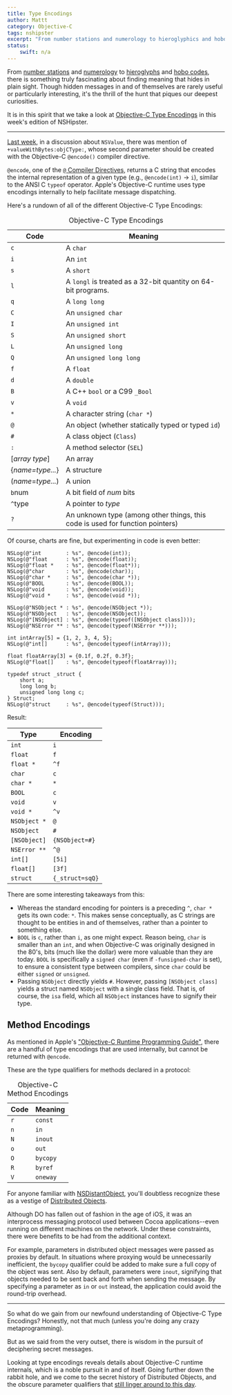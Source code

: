```yaml
---
title: Type Encodings
author: Mattt
category: Objective-C
tags: nshipster
excerpt: "From number stations and numerology to hieroglyphics and hobo codes, there is something truly fascinating about finding meaning that hides in plain sight. Though hidden messages in and of themselves are rarely useful or particularly interesting, it's the thrill of the hunt that piques our deepest curiosities."
status:
    swift: n/a
---
```


From [number stations](https://en.wikipedia.org/wiki/Numbers_station) and [numerology](https://en.wikipedia.org/wiki/Numerology) to [hieroglyphs](https://en.wikipedia.org/wiki/Egyptian_hieroglyphs) and [hobo codes](https://en.wikipedia.org/wiki/Hobo#Hobo_.28sign.29_code), there is something truly fascinating about finding meaning that hides in plain sight. Though hidden messages in and of themselves are rarely useful or particularly interesting, it's the thrill of the hunt that piques our deepest curiosities.

It is in this spirit that we take a look at [Objective-C Type Encodings](https://developer.apple.com/library/mac/#documentation/Cocoa/Conceptual/ObjCRuntimeGuide/Articles/ocrtTypeEncodings.html) in this week's edition of NSHipster.

---

[Last week](https://nshipster.com/nsvalue/), in a discussion about `NSValue`, there was mention of `+valueWithBytes:objCType:`, whose second parameter should be created with the Objective-C `@encode()` compiler directive.

`@encode`, one of the [`@` Compiler Directives](https://nshipster.com/at-compiler-directives/), returns a C string that encodes the internal representation of a given type (e.g., `@encode(int)` → `i`), similar to the ANSI C `typeof` operator. Apple's Objective-C runtime uses type encodings internally to help facilitate message dispatching.

Here's a rundown of all of the different Objective-C Type Encodings:

<table id="type-encodings">
  <caption>Objective-C Type Encodings</caption>
  <thead>
    <tr>
      <th>Code</th>
      <th>Meaning</th>
    </tr>
  </thead>
  <tbody>
    <tr>
      <td><code>c</code></td>
      <td>A <code>char</code></td>
    </tr>
    <tr>
      <td><code>i</code></td>
      <td>An <code>int</code></td></tr>
    <tr>
      <td><code>s</code></td>
      <td>A <code>short</code></td></tr>
    <tr>
      <td><code>l</code></td>
      <td>A <code>long</code><code>l</code> is treated as a 32-bit quantity on 64-bit programs.</td></tr>
    <tr>
      <td><code>q</code></td>
      <td>A <code>long long</code></td></tr>
    <tr>
      <td><code>C</code></td>
      <td>An <code>unsigned char</code></td></tr>
    <tr>
      <td><code>I</code></td>
      <td>An <code>unsigned int</code></td></tr>
    <tr>
      <td><code>S</code></td>
      <td>An <code>unsigned short</code></td></tr>
    <tr>
      <td><code>L</code></td>
      <td>An <code>unsigned long</code></td></tr>
    <tr>
      <td><code>Q</code></td>
      <td>An <code>unsigned long long</code></td></tr>
    <tr>
      <td><code>f</code></td>
      <td>A <code>float</code></td></tr>
    <tr>
      <td><code>d</code></td>
      <td>A <code>double</code></td></tr>
    <tr>
      <td><code>B</code></td>
      <td>A C++ <code>bool</code> or a C99 <code>_Bool</code></td></tr>
    <tr>
      <td><code>v</code></td>
      <td>A <code>void</code></td></tr>
    <tr>
      <td><code>*</code></td>
      <td>A character string (<code>char *</code>)</td></tr>
    <tr>
      <td><code>@</code></td>
      <td>An object (whether statically typed or typed <code>id</code>)</td></tr>
    <tr>
      <td><code>#</code></td>
      <td>A class object (<code>Class</code>)</td></tr>
    <tr>
      <td><code>:</code></td>
      <td>A method selector (<code>SEL</code>)</td></tr>
    <tr>
      <td>[<em>array type</em>] </td>
      <td>An array</td></tr>
    <tr>
      <td>{<em>name=type...</em>}</td>
      <td>A structure</td></tr>
    <tr>
      <td>(<em>name</em>=<em>type...</em>)</td>
      <td>A union</td></tr>
    <tr>
      <td><code>b</code>num</td>
      <td>A bit field of <em>num</em> bits</td></tr>
    <tr>
      <td><code>^</code>type</td>
      <td>A pointer to <em>type</em></td></tr>
    <tr>
      <td><code>?</code></td>
      <td>An unknown type (among other things, this code is used for function pointers)</td>
    </tr>
  </tbody>
</table>

Of course, charts are fine, but experimenting in code is even better:

```objc
NSLog(@"int        : %s", @encode(int));
NSLog(@"float      : %s", @encode(float));
NSLog(@"float *    : %s", @encode(float*));
NSLog(@"char       : %s", @encode(char));
NSLog(@"char *     : %s", @encode(char *));
NSLog(@"BOOL       : %s", @encode(BOOL));
NSLog(@"void       : %s", @encode(void));
NSLog(@"void *     : %s", @encode(void *));

NSLog(@"NSObject * : %s", @encode(NSObject *));
NSLog(@"NSObject   : %s", @encode(NSObject));
NSLog(@"[NSObject] : %s", @encode(typeof([NSObject class])));
NSLog(@"NSError ** : %s", @encode(typeof(NSError **)));

int intArray[5] = {1, 2, 3, 4, 5};
NSLog(@"int[]      : %s", @encode(typeof(intArray)));

float floatArray[3] = {0.1f, 0.2f, 0.3f};
NSLog(@"float[]    : %s", @encode(typeof(floatArray)));

typedef struct _struct {
    short a;
    long long b;
    unsigned long long c;
} Struct;
NSLog(@"struct     : %s", @encode(typeof(Struct)));
```

Result:

|  Type        | Encoding           |
|--------------|--------------------|
| `int`        | `i`                |
| `float`      | `f`                |
| `float *`    | `^f`               |
| `char`       | `c`                |
| `char *`     | `*`                |
| `BOOL`       | `c`                |
| `void`       | `v`                |
| `void *`     | `^v`               |
| `NSObject *` | `@`                |
| `NSObject`   | `#`                |
| `[NSObject]` | `{NSObject=#}`     |
| `NSError **` | `^@`               |
| `int[]`      | `[5i]`             |
| `float[]`    | `[3f]`             |
| `struct`     | `{_struct=sqQ}`    |

There are some interesting takeaways from this:

- Whereas the standard encoding for pointers is a preceding `^`, `char *` gets its own code: `*`. This makes sense conceptually, as C strings are thought to be entities in and of themselves, rather than a pointer to something else.
- `BOOL` is `c`, rather than `i`, as one might expect. Reason being, `char` is smaller than an `int`, and when Objective-C was originally designed in the 80's, bits (much like the dollar) were more valuable than they are today. `BOOL` is specifically a `signed char` (even if `-funsigned-char` is set), to ensure a consistent type between compilers, since `char` could be either `signed` or `unsigned`.
- Passing `NSObject` directly yields `#`. However, passing `[NSObject class]` yields a struct named `NSObject` with a single class field. That is, of course, the `isa` field, which all `NSObject` instances have to signify their type.

## Method Encodings

As mentioned in Apple's ["Objective-C Runtime Programming Guide"](https://developer.apple.com/library/mac/#documentation/Cocoa/Conceptual/ObjCRuntimeGuide/Articles/ocrtTypeEncodings.html), there are a handful of type encodings that are used internally, but cannot be returned with `@encode`.

These are the type qualifiers for methods declared in a protocol:

<table id="method-encodings">
  <caption>Objective-C Method Encodings</caption>
  <thead>
    <tr>
      <th>Code</th>
      <th>Meaning</th>
    </tr>
  </thead>
  <tbody>
    <tr>
      <td><code>r</code></td>
      <td><code>const</code></td>
    </tr>
    <tr>
      <td><code>n</code></td>
      <td><code>in</code></td>
    </tr>
    <tr>
      <td><code>N</code></td>
      <td><code>inout</code></td>
    </tr>
    <tr>
      <td><code>o</code></td>
      <td><code>out</code></td>
    </tr>
    <tr>
      <td><code>O</code></td>
      <td><code>bycopy</code></td>
    </tr>
    <tr>
      <td><code>R</code></td>
      <td><code>byref</code></td>
    </tr>
    <tr>
      <td><code>V</code></td>
      <td><code>oneway</code></td>
    </tr>
  </tbody>
</table>

For anyone familiar with [NSDistantObject](https://developer.apple.com/library/mac/#documentation/Cocoa/Reference/Foundation/Classes/NSDistantObject_Class/Reference/Reference.html), you'll doubtless recognize these as a vestige of [Distributed Objects](https://developer.apple.com/library/mac/#documentation/Cocoa/Conceptual/DistrObjects/DistrObjects.html#//apple_ref/doc/uid/10000102i).

Although DO has fallen out of fashion in the age of iOS, it was an interprocess messaging protocol used between Cocoa applications--even running on different machines on the network. Under these constraints, there were benefits to be had from the additional context.

For example, parameters in distributed object messages were passed as proxies by default. In situations where proxying would be unnecessarily inefficient, the `bycopy` qualifier could be added to make sure a full copy of the object was sent. Also by default, parameters were `inout`, signifying that objects needed to be sent back and forth when sending the message. By specifying a parameter as `in` or `out` instead, the application could avoid the round-trip overhead.

---

So what do we gain from our newfound understanding of Objective-C Type Encodings?
Honestly, not that much (unless you're doing any crazy metaprogramming).

But as we said from the very outset, there is wisdom in the pursuit of deciphering secret messages.

Looking at type encodings reveals details about Objective-C runtime internals, which is a noble pursuit in and of itself. Going further down the rabbit hole, and we come to the secret history of Distributed Objects, and the obscure parameter qualifiers that [still linger around to this day](https://developer.apple.com/library/mac/#documentation/Cocoa/Reference/Foundation/Classes/NSNumberFormatter_Class/Reference/Reference.html%23jumpTo_22).

